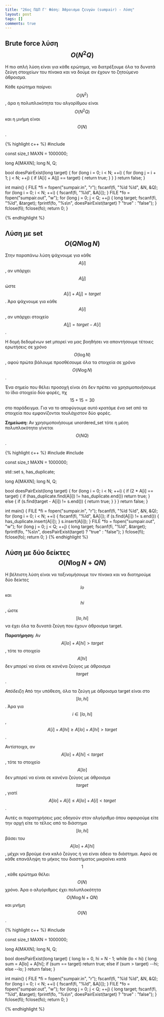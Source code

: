 ```yaml
---
title: "26ος ΠΔΠ Γ' Φάση: Άθροισμα ζευγών (sumpair) - Λύση"
layout: post
tags: []
comments: true
---
```


## Brute force λύση $$Ο(Ν^2Q)$$
Η πιο απλή λύση είναι για κάθε ερώτημα, να διατρέξουμε όλα τα δυνατά ζεύγη στοιχείων του πίνακα και να δούμε αν έχουν το ζητούμενο άθροισμα.

Κάθε ερώτημα παίρνει $$O(N^2)$$, άρα η πολυπλοκότητα του αλγορίθμου είναι $$O(Ν^2Q)$$ και η μνήμη είναι $$O(N)$$.

{% highlight c++ %}
#include <cstdio>

const size_t MAXN = 1000000;

long A[MAXN];
long N, Q;

bool doesPairExist(long target) {
  for (long i = 0; i < N; ++i) {
    for (long j = i + 1; j < N; ++j) {
      if (A[i] + A[j] == target) {
        return true;
      }
    }
  }
  return false;
}

int main() {
  FILE *fi = fopen("sumpair.in", "r");
  fscanf(fi, "%ld %ld", &N, &Q);
  for (long i = 0; i < N; ++i) {
    fscanf(fi, "%ld", &A[i]);
  }
  FILE *fo = fopen("sumpair.out", "w");
  for (long j = 0; j < Q; ++j) {
    long target;
    fscanf(fi, "%ld", &target);
    fprintf(fo, "%s\n", doesPairExist(target) ? "true" : "false");
  }
  fclose(fi);
  fclose(fo);
  return 0;
}

{% endhighlight %}

## Λύση με set $$Ο(Q N \log N)$$
Στην παραπάνω λύση ψάχνουμε για κάθε $$A[i]$$, αν υπάρχει $$A[j]$$ ώστε $$A[i] + A[j] = \mathit{target}$$. Άρα ψάχνουμε για κάθε $$A[i]$$, αν υπάρχει στοιχείο $$A[j] = \mathit{target} - A[i]$$. 

Η δομή δεδομένων set μπορεί να μας βοηθήσει να απαντήσουμε τέτοιες ερωτήσεις σε χρόνο $$O(\log N)$$, αφού πρώτα βάλουμε προσθέσουμε όλα τα στοιχεία σε χρόνο $$O(N \log N)$$.

Ένα σημείο που θέλει προσοχή είναι ότι δεν πρέπει να χρησιμοποιήσουμε το ίδιο στοιχείο δύο φορές, πχ $$15 + 15 = 30$$ στο παράδειγμα. Για να το αποφύγουμε αυτό κρατάμε ένα set από τα στοιχεία που εμφανίζονται τουλάχιστον δύο φορές.

**Σημείωση:** Αν χρησιμοποιήσουμε unordered_set τότε η μέση πολυπλοκότητα γίνεται $$O(NQ)$$.

{% highlight c++ %}
#include <cstdio>
#include <set>

const size_t MAXN = 1000000;

std::set<long> s, has_duplicate;

long A[MAXN];
long N, Q;

bool doesPairExist(long target) {
  for (long i = 0; i < N; ++i) {
    if (2 * A[i] == target) {
      if (has_duplicate.find(A[i]) != has_duplicate.end())
        return true;
    } else {
      if (s.find(target - A[i]) != s.end()) {
        return true;
      }
    }
  }
  return false;
}

int main() {
  FILE *fi = fopen("sumpair.in", "r");
  fscanf(fi, "%ld %ld", &N, &Q);
  for (long i = 0; i < N; ++i) {
    fscanf(fi, "%ld", &A[i]);
    if (s.find(A[i]) != s.end()) {
      has_duplicate.insert(A[i]);
    }
    s.insert(A[i]);
  }
  FILE *fo = fopen("sumpair.out", "w");
  for (long j = 0; j < Q; ++j) {
    long target;
    fscanf(fi, "%ld", &target);
    fprintf(fo, "%s\n", doesPairExist(target) ? "true" : "false");
  }
  fclose(fi);
  fclose(fo);
  return 0;
}
{% endhighlight %}

## Λύση με δύο δείκτες $$O(N \log N + Q N)$$
Η βέλτιστη λύση είναι να ταξινομήσουμε τον πίνακα και να διατηρούμε δύο δείκτες $$lo$$ και $$hi$$, ώστε $$[lo, hi]$$ να έχει όλα τα δυνατά ζεύγη που έχουν άθροισμα target.

**Παρατήρηση:** Αν $$A[\mathit{lo}] + A[\mathit{hi}] > \mathit{target}$$, τότε το στοιχείο $$A[\mathit{hi}]$$ δεν μπορεί να είναι σε κανένα ζεύγος με άθροισμα $$\mathit{target}$$. 

*Απόδειξη* Από την υπόθεση, όλα τα ζεύγη με άθροισμα target είναι στο $$[\mathit{lo}, \mathit{hi}]$$. Άρα για $$i \in [\mathit{lo}, \mathit{hi}]$$, $$A[i] + A[\mathit{hi}] \geq A[\mathit{lo}] + A[\mathit{hi}] > \mathit{target}$$. 

Αντίστοιχα, αν $$A[\mathit{lo}] + A[\mathit{hi}] < \mathit{target}$$, τότε το στοιχείο $$A[\mathit{lo}]$$ δεν μπορεί να είναι σε κανένα ζεύγος με άθροισμα $$\mathit{target}$$, γιατί $$A[\mathit{lo}] + A[i] \leq A[\mathit{lo}] + A[i] < target$$.

Αυτές οι παρατηρήσεις μας οδηγούν στον αλγόριθμο όπου αφαιρούμε είτε την αρχή είτε το τέλος από το διάστημα $$[\mathit{lo}, \mathit{hi}]$$ βάσει του $$Α[\mathit{lo}] + Α[\mathit{hi}]$$, μέχρι να βρούμε ένα καλό ζεύγος ή να είναι άδειο το διάστημα. Αφού σε κάθε επανάληψη το μήκος του διαστήματος μικραίνει κατά $$1$$, κάθε ερώτημα θέλει $$O(N)$$ χρόνο. Άρα ο αλγόριθμος έχει πολυπλοκότητα $$O(N \log N + Q N)$$ και μνήμη $$O(N)$$.

{% highlight c++ %}
#include <cstdio>

const size_t MAXN = 1000000;

long A[MAXN];
long N, Q;

bool doesPairExist(long target) {
  long lo = 0, hi = N - 1;
  while (lo < hi) {
    long sum = A[lo] + A[hi];
    if (sum == target) return true;
    else if (sum > target) --hi;
    else --lo;
  }
  return false;
}

int main() {
  FILE *fi = fopen("sumpair.in", "r");
  fscanf(fi, "%ld %ld", &N, &Q);
  for (long i = 0; i < N; ++i) {
    fscanf(fi, "%ld", &A[i]);
  }
  FILE *fo = fopen("sumpair.out", "w");
  for (long j = 0; j < Q; ++j) {
    long target;
    fscanf(fi, "%ld", &target);
    fprintf(fo, "%s\n", doesPairExist(target) ? "true" : "false");
  }
  fclose(fi);
  fclose(fo);
  return 0;
}

{% endhighlight %}
